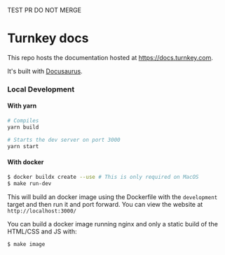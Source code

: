TEST PR DO NOT MERGE
# Turnkey docs

This repo hosts the documentation hosted at https://docs.turnkey.com.

It's built with [Docusaurus](https://docusaurus.io/).

### Local Development

#### With yarn

```sh
# Compiles
yarn build

# Starts the dev server on port 3000
yarn start
```

#### With docker

```sh
$ docker buildx create --use # This is only required on MacOS
$ make run-dev
```

This will build an docker image using the Dockerfile with the `development` target and then run it and port forward.
You can view the website at `http://localhost:3000/`

You can build a docker image running nginx and only a static build of the HTML/CSS and JS with:

```sh
$ make image
```
